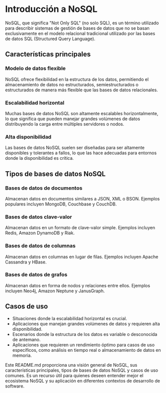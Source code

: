 # Introducción a NoSQL

NoSQL, que significa "Not Only SQL" (no solo SQL), es un término utilizado para describir sistemas de gestión de bases de datos que no se basan exclusivamente en el modelo relacional tradicional utilizado por las bases de datos SQL (Structured Query Language).

## Características principales

### Modelo de datos flexible

NoSQL ofrece flexibilidad en la estructura de los datos, permitiendo el almacenamiento de datos no estructurados, semiestructurados o estructurados de manera más flexible que las bases de datos relacionales.

### Escalabilidad horizontal

Muchas bases de datos NoSQL son altamente escalables horizontalmente, lo que significa que pueden manejar grandes volúmenes de datos distribuyendo la carga entre múltiples servidores o nodos.

### Alta disponibilidad

Las bases de datos NoSQL suelen ser diseñadas para ser altamente disponibles y tolerantes a fallos, lo que las hace adecuadas para entornos donde la disponibilidad es crítica.

## Tipos de bases de datos NoSQL

### Bases de datos de documentos

Almacenan datos en documentos similares a JSON, XML o BSON. Ejemplos populares incluyen MongoDB, Couchbase y CouchDB.

### Bases de datos clave-valor

Almacenan datos en un formato de clave-valor simple. Ejemplos incluyen Redis, Amazon DynamoDB y Riak.

### Bases de datos de columnas

Almacenan datos en columnas en lugar de filas. Ejemplos incluyen Apache Cassandra y HBase.

### Bases de datos de grafos

Almacenan datos en forma de nodos y relaciones entre ellos. Ejemplos incluyen Neo4j, Amazon Neptune y JanusGraph.

## Casos de uso

- Situaciones donde la escalabilidad horizontal es crucial.
- Aplicaciones que manejan grandes volúmenes de datos y requieren alta disponibilidad.
- Escenarios donde la estructura de los datos es variable o desconocida de antemano.
- Aplicaciones que requieren un rendimiento óptimo para casos de uso específicos, como análisis en tiempo real o almacenamiento de datos en memoria.

Este README.md proporciona una visión general de NoSQL, sus características principales, tipos de bases de datos NoSQL y casos de uso comunes. Es un recurso útil para quienes deseen entender mejor el ecosistema NoSQL y su aplicación en diferentes contextos de desarrollo de software.
